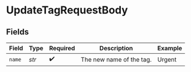 # UpdateTagRequestBody


## Fields

| Field                    | Type                     | Required                 | Description              | Example                  |
| ------------------------ | ------------------------ | ------------------------ | ------------------------ | ------------------------ |
| `name`                   | *str*                    | :heavy_check_mark:       | The new name of the tag. | Urgent                   |
